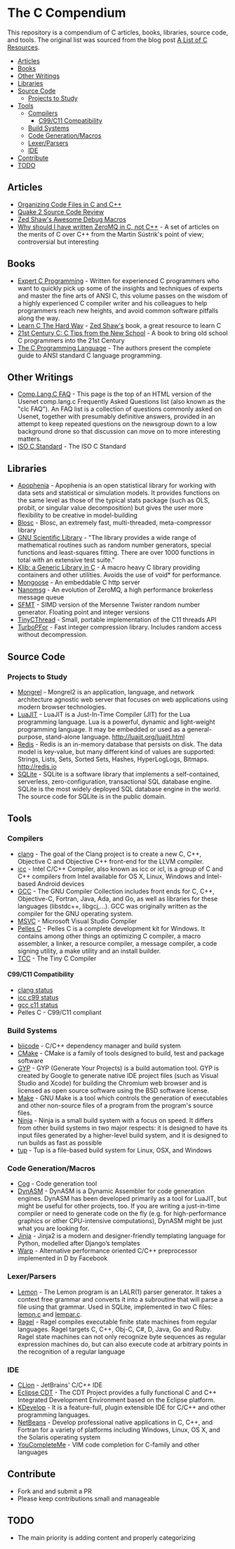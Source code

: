 # The C Compendium

This repository is a compendium of C articles, books, libraries, source code, and tools. The original list was sourced from the blog post [A List of C Resources](http://astocko.com/a-list-of-c-resources/).

- [Articles](#articles)
- [Books](#books)
- [Other Writings](#other-writings)
- [Libraries](#libraries)
- [Source Code](#source-code)
  - [Projects to Study](#projects-to-study)
- [Tools](#tools)
  - [Compilers](#compilers)
    - [C99/C11 Compatibility](#c99c11-compatibility)
  - [Build Systems](#build-systems)
  - [Code Generation/Macros](#code-generationmacros)
  - [Lexer/Parsers](#lexerparsers)
  - [IDE](#ide)
- [Contribute](#contribute)
- [TODO](#todo)

## Articles
* [Organizing Code Files in C and C++](http://www.gamedev.net/page/resources/_/technical/general-programming/organizing-code-files-in-c-and-c-r1798)
* [Quake 2 Source Code Review](http://fabiensanglard.net/quake2/index.php)
* [Zed Shaw's Awesome Debug Macros](http://c.learncodethehardway.org/book/ex20.html)
* [Why should I have written ZeroMQ in C, not C++](http://250bpm.com/blog:4) - A set of articles on the merits of C over C++ from the Martin Sústrik's point of view; controversial but interesting


## Books
* [Expert C Programming](http://www.amazon.com/dp/0131774298/?tag=stackoverfl08-20) - Written for experienced C programmers who want to quickly pick up some of the insights and techniques of experts and master the fine arts of ANSI C, this volume passes on the wisdom of a highly experienced C compiler writer and his colleagues to help programmers reach new heights, and avoid common software pitfalls along the way.
* [Learn C The Hard Way](http://c.learncodethehardway.org/book/) - [Zed Shaw's](http://en.wikipedia.org/wiki/Zed_Shaw) book, a great resource to learn C
* [21st Century C: C Tips from the New School](http://shop.oreilly.com/product/0636920025108.do) - A book to bring old school C programmers into the 21st Century
* [The C Programming Language](http://cm.bell-labs.com/cm/cs/cbook/) - The authors present the complete guide to ANSI standard C language programming.

## Other Writings
* [Comp.Lang.C FAQ](http://c-faq.com/) - This page is the top of an HTML version of the Usenet comp.lang.c Frequently Asked Questions list (also known as the "clc FAQ"). An FAQ list is a collection of questions commonly asked on Usenet, together with presumably definitive answers, provided in an attempt to keep repeated questions on the newsgroup down to a low background drone so that discussion can move on to more interesting matters.
* [ISO C Standard](http://www.open-std.org/jtc1/sc22/wg14/) - The ISO C Standard

## Libraries
* [Apophenia](https://github.com/b-k/apophenia) - Apophenia is an open statistical library for working with data sets and statistical or simulation models. It provides functions on the same level as those of the typical stats package (such as OLS, probit, or singular value decomposition) but gives the user more flexibility to be creative in model-building
* [Blosc](http://www.blosc.org/) - Blosc, an extremely fast, multi-threaded, meta-compressor library
* [GNU Scientific Library](http://www.gnu.org/software/gsl/) - "The library provides a wide range of mathematical routines such as random number generators, special functions and least-squares fitting. There are over 1000 functions in total with an extensive test suite."
* [Klib: a Generic Library in C](https://github.com/attractivechaos/klib) - A macro heavy C library providing containers and other utilities. Avoids the use of void* for performance.
* [Mongoose](https://code.google.com/p/mongoose/) - An embeddable C http server
* [Nanomsg](http://nanomsg.org/index.html) - An evolution of ZeroMQ, a high performance brokerless message queue
* [SFMT](http://www.math.sci.hiroshima-u.ac.jp/~%20m-mat/MT/SFMT/index.html) - SIMD version of the Mersenne Twister random number generator. Floating point and integer versions
* [TinyCThread](https://tinycthread.github.io/) - Small, portable implementation of the C11 threads API
* [TurboPFor](https://github.com/powturbo/TurboPFor) - Fast integer compression library. Includes random access without decompression.

## Source Code
### Projects to Study
* [Mongrel](https://github.com/zedshaw/mongrel2) - Mongrel2 is an application, language, and network architecture agnostic web server that focuses on web applications using modern browser technologies.
* [LuaJIT](http://repo.or.cz/w/luajit-2.0.git) - LuaJIT is a Just-In-Time Compiler (JIT) for the Lua programming language. Lua is a powerful, dynamic and light-weight programming language. It may be embedded or used as a general-purpose, stand-alone language. http://luajit.org/luajit.html
* [Redis](https://github.com/antirez/redis) - Redis is an in-memory database that persists on disk. The data model is key-value, but many different kind of values are supported: Strings, Lists, Sets, Sorted Sets, Hashes, HyperLogLogs, Bitmaps. 
http://redis.io
* [SQLite](http://www.sqlite.org/src/doc/trunk/README.md) - SQLite is a software library that implements a self-contained, serverless, zero-configuration, transactional SQL database engine. SQLite is the most widely deployed SQL database engine in the world. The source code for SQLite is in the public domain.

## Tools
### Compilers
* [clang](http://clang.llvm.org/) - The goal of the Clang project is to create a new C, C++, Objective C and Objective C++ front-end for the LLVM compiler.
* [icc](https://software.intel.com/en-us/c-compilers) - Intel C/C++ Compiler, also known as icc or icl, is a group of C and C++ compilers from Intel available for OS X, Linux, Windows and Intel-based Android devices
* [GCC](https://gcc.gnu.org/) - The GNU Compiler Collection includes front ends for C, C++, Objective-C, Fortran, Java, Ada, and Go, as well as libraries for these languages (libstdc++, libgcj,...). GCC was originally written as the compiler for the GNU operating system. 
* [MSVC](http://msdn.microsoft.com/en-us/vstudio) - Microsoft Visual Studio Compiler
* [Pelles C](http://www.smorgasbordet.com/pellesc/) - Pelles C is a complete development kit for Windows. It contains among other things an optimizing C compiler, a macro assembler, a linker, a resource compiler, a message compiler, a code signing utility, a make utility and an install builder.
* [TCC](http://bellard.org/tcc/) - The Tiny C Compiler

#### C99/C11 Compatibility
* [clang status](http://clang.llvm.org/compatibility.html#c)
* [icc c99 status](https://software.intel.com/en-us/articles/c99-support-in-intel-c-compiler)
* [gcc c11 status](https://gcc.gnu.org/wiki/C11Status)
* Pelles C - C99/C11 compliant

### Build Systems
* [biicode](https://www.biicode.com/) - C/C++ dependency manager and build system
* [CMake](http://www.cmake.org/) - CMake is a family of tools designed to build, test and package software
* [GYP](https://code.google.com/p/gyp/) - GYP (Generate Your Projects) is a build automation tool. GYP is created by Google to generate native IDE project files (such as Visual Studio and Xcode) for building the Chromium web browser and is licensed as open source software using the BSD software license.
* [Make](http://www.gnu.org/software/make/) - GNU Make is a tool which controls the generation of executables and other non-source files of a program from the program's source files.
* [Ninja](http://martine.github.io/ninja/) - Ninja is a small build system with a focus on speed. It differs from other build systems in two major respects: it is designed to have its input files generated by a higher-level build system, and it is designed to run builds as fast as possible
* [tup](http://gittup.org/tup/) - Tup is a file-based build system for Linux, OSX, and Windows

### Code Generation/Macros
* [Cog](http://nedbatchelder.com/code/cog/) - Code generation tool
* [DynASM](http://luajit.org/dynasm.html) - DynASM is a Dynamic Assembler for code generation engines. DynASM has been developed primarily as a tool for LuaJIT, but might be useful for other projects, too. If you are writing a just-in-time compiler or need to generate code on the fly (e.g. for high-performance graphics or other CPU-intensive computations), DynASM might be just what you are looking for.
* [Jinja](http://jinja.pocoo.org/docs/dev/) - Jinja2 is a modern and designer-friendly templating language for Python, modelled after Django’s templates
* [Warp](https://github.com/facebook/warp) - Alternative performance oriented C/C++ preprocessor implemented in D by Facebook

### Lexer/Parsers
* [Lemon](http://www.hwaci.com/sw/lemon/) - The Lemon program is an LALR(1) parser generator. It takes a context free grammar and converts it into a subroutine that will parse a file using that grammar. Used in SQLite, implemented in two C files: [lemon.c](http://www.sqlite.org/src/artifact?ci=trunk&filename=tool/lemon.c) and [lempar.c](http://www.sqlite.org/src/artifact?ci=trunk&filename=tool/lempar.c).
* [Ragel](http://www.colm.net/open-source/ragel/) - Ragel compiles executable finite state machines from regular languages. Ragel targets C, C++, Obj-C, C#, D, Java, Go and Ruby. Ragel state machines can not only recognize byte sequences as regular expression machines do, but can also execute code at arbitrary points in the recognition of a regular language

### IDE
* [CLion](https://www.jetbrains.com/clion/) - JetBrains' C/C++ IDE
* [Eclipse CDT](https://eclipse.org/cdt/) - The CDT Project provides a fully functional C and C++ Integrated Development Environment based on the Eclipse platform.
* [KDevelop](https://www.kdevelop.org/) - It is a feature-full, plugin extensible IDE for C/C++ and other programming languages.
* [NetBeans](https://netbeans.org/features/cpp/)  - Develop professional native applications in C, C++, and Fortran for a variety of platforms including Windows, Linux, OS X, and the Solaris operating system
* [YouCompleteMe](http://valloric.github.io/YouCompleteMe/) - VIM code completion for C-family and other languages

## Contribute
* Fork and and submit a PR
* Please keep contributions small and manageable

## TODO
* The main priority is adding content and properly categorizing